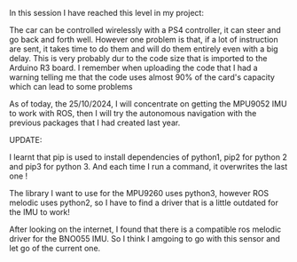 In this session I have reached this level in my project:

The car can be controlled wirelessly with a PS4 controller, it can steer and go back and forth well. However one problem is that, if a lot of instruction are sent, it takes time to do them and will do them entirely even with a big delay. This is very probably dur to the code size that is imported to the Arduino R3 board. I remember when uploading the code that I had a warning telling me that the code uses almost 90% of the card's capacity which can lead to some problems

As of today, the 25/10/2024, I will concentrate on getting the MPU9052 IMU to work with ROS, then I will try the autonomous navigation with the previous packages that I had created last year.

UPDATE:

I learnt that pip is used to install dependencies of python1, pip2 for python 2 and pip3 for python 3. And each time I run a command, it overwrites the last one !

The library I want to use for the MPU9260 uses python3, however ROS melodic uses python2, so I have to find a driver that is a little outdated for the IMU to work!

After looking on the internet, I found that there is a compatible ros melodic driver for the BNO055 IMU. So I think I amgoing to go with this sensor and let go of the current one.
